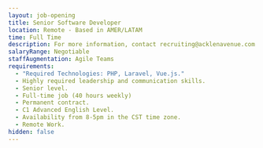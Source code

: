 ```yaml
---
layout: job-opening
title: Senior Software Developer
location: Remote - Based in AMER/LATAM
time: Full Time
description: For more information, contact recruiting@acklenavenue.com
salaryRange: Negotiable
staffAugmentation: Agile Teams
requirements:
  - "Required Technologies: PHP, Laravel, Vue.js."
  - Highly required leadership and communication skills.
  - Senior level.
  - Full-time job (40 hours weekly)
  - Permanent contract.
  - C1 Advanced English Level.
  - Availability from 8-5pm in the CST time zone.
  - Remote Work.
hidden: false
---
```

